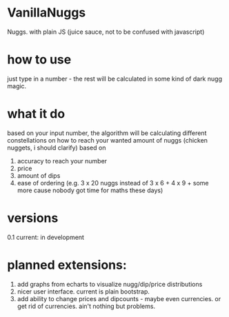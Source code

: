 # VanillaNuggs
Nuggs. with plain JS (juice sauce, not to be confused with javascript)

# how to use
just type in a number - the rest will be calculated in some kind of dark nugg magic. 

# what it do
based on your input number, the algorithm will be calculating different constellations on how to reach your wanted amount of nuggs (chicken nuggets, i should clarify) based on 
1. accuracy to reach your number
2. price
3. amount of dips
4. ease of ordering (e.g. 3 x 20 nuggs instead of 3 x 6 + 4 x 9 + some more cause nobody got time for maths these days)

# versions
0.1 current: in development

# planned extensions: 
1. add graphs from echarts to visualize nugg/dip/price distributions
2. nicer user interface. current is plain bootstrap.
3. add ability to change prices and dipcounts - maybe even currencies. or get rid of currencies. ain't nothing but problems.
